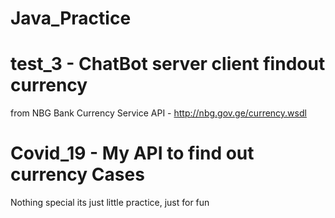 # Java_Practice
# test_3 - ChatBot server client findout currency 
 from  NBG Bank Currency Service API - http://nbg.gov.ge/currency.wsdl 
# Covid_19  - My API to find out currency Cases



Nothing special its just little practice, just for fun
